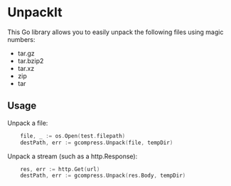 # UnpackIt

This Go library allows you to easily unpack the following files using magic numbers:

* tar.gz
* tar.bzip2
* tar.xz
* zip
* tar

## Usage

Unpack a file:

```go
    file, _ := os.Open(test.filepath)
    destPath, err := gcompress.Unpack(file, tempDir)
```

Unpack a stream (such as a http.Response):

```go
    res, err := http.Get(url)
    destPath, err := gcompress.Unpack(res.Body, tempDir)
```


